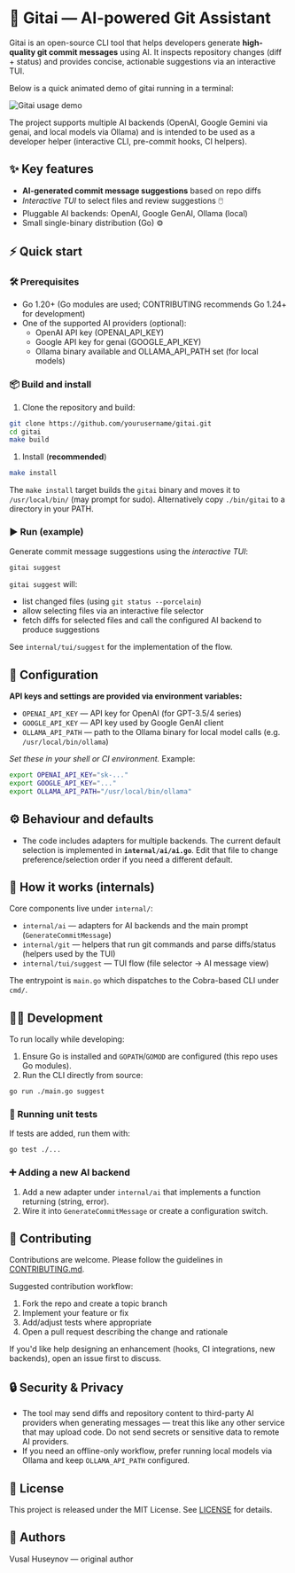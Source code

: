 # 🤖 **Gitai** — AI-powered Git Assistant

Gitai is an open-source CLI tool that helps developers generate **high-quality git commit messages** using AI. It inspects repository changes (diff + status) and provides concise, actionable suggestions via an interactive TUI.

Below is a quick animated demo of gitai running in a terminal:

![Gitai usage demo](./assets/usage.gif)

The project supports multiple AI backends (OpenAI, Google Gemini via genai, and local models via Ollama) and is intended to be used as a developer helper (interactive CLI, pre-commit hooks, CI helpers).

## ✨ Key features

- **AI-generated commit message suggestions** based on repo diffs
- _Interactive TUI_ to select files and review suggestions 🖱️
- Pluggable AI backends: OpenAI, Google GenAI, Ollama (local)
- Small single-binary distribution (Go) ⚙️

## ⚡️ Quick start

### 🛠️ Prerequisites

- Go 1.20+ (Go modules are used; CONTRIBUTING recommends Go 1.24+ for development)
- One of the supported AI providers (optional):
  - OpenAI API key (OPENAI_API_KEY)
  - Google API key for genai (GOOGLE_API_KEY)
  - Ollama binary available and OLLAMA_API_PATH set (for local models)

### 📦 Build and install

1. Clone the repository and build:

```sh
git clone https://github.com/yourusername/gitai.git
cd gitai
make build
```

1. Install (**recommended**)

```sh
make install
```

The `make install` target builds the `gitai` binary and moves it to `/usr/local/bin/` (may prompt for sudo). Alternatively copy `./bin/gitai` to a directory in your PATH.

### ▶️ Run (example)

Generate commit message suggestions using the _interactive TUI_:

```sh
gitai suggest
```

`gitai suggest` will:

- list changed files (using `git status --porcelain`)
- allow selecting files via an interactive file selector
- fetch diffs for selected files and call the configured AI backend to produce suggestions

See `internal/tui/suggest` for the implementation of the flow.

## 🔧 Configuration

**API keys and settings are provided via environment variables:**

- `OPENAI_API_KEY` — API key for OpenAI (for GPT-3.5/4 series)
- `GOOGLE_API_KEY` — API key used by Google GenAI client
- `OLLAMA_API_PATH` — path to the Ollama binary for local model calls (e.g. `/usr/local/bin/ollama`)

_Set these in your shell or CI environment._ Example:

```sh
export OPENAI_API_KEY="sk-..."
export GOOGLE_API_KEY="..."
export OLLAMA_API_PATH="/usr/local/bin/ollama"
```

## ⚙️ Behaviour and defaults

- The code includes adapters for multiple backends. The current default selection is implemented in **`internal/ai/ai.go`**. Edit that file to change preference/selection order if you need a different default.

## 🧩 How it works (internals)

Core components live under `internal/`:

- `internal/ai` — adapters for AI backends and the main prompt (`GenerateCommitMessage`)
- `internal/git` — helpers that run git commands and parse diffs/status (helpers used by the TUI)
- `internal/tui/suggest` — TUI flow (file selector → AI message view)

The entrypoint is `main.go` which dispatches to the Cobra-based CLI under `cmd/`.

## 🧑‍💻 Development

To run locally while developing:

1. Ensure Go is installed and `GOPATH`/`GOMOD` are configured (this repo uses Go modules).
2. Run the CLI directly from source:

```sh
go run ./main.go suggest
```

### 🧪 Running unit tests

If tests are added, run them with:

```sh
go test ./...
```

### ➕ Adding a new AI backend

1. Add a new adapter under `internal/ai` that implements a function returning (string, error).
2. Wire it into `GenerateCommitMessage` or create a configuration switch.

## 🤝 Contributing

Contributions are welcome. Please follow the guidelines in [CONTRIBUTING.md](CONTRIBUTING.md).

Suggested contribution workflow:

1. Fork the repo and create a topic branch
2. Implement your feature or fix
3. Add/adjust tests where appropriate
4. Open a pull request describing the change and rationale

If you'd like help designing an enhancement (hooks, CI integrations, new backends), open an issue first to discuss.

## 🔒 Security & Privacy

- The tool may send diffs and repository content to third-party AI providers when generating messages — treat this like any other service that may upload code. Do not send secrets or sensitive data to remote AI providers.
- If you need an offline-only workflow, prefer running local models via Ollama and keep `OLLAMA_API_PATH` configured.

## 📜 License

This project is released under the MIT License. See [LICENSE](LICENSE) for details.

## 👤 Authors

Vusal Huseynov — original author
